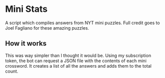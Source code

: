 # Mini Stats
A script which compiles answers from NYT mini puzzles. 
Full credit goes to Joel Fagliano for these amazing puzzles. 


## How it works
This was way simpler than I thought it would be. Using my subscription token, the bot can request a JSON file with the contents of each mini crossword. It creates a list of all the answers and adds them to the total count.